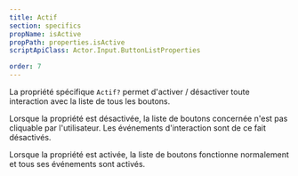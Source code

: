 ```yaml
---
title: Actif
section: specifics
propName: isActive
propPath: properties.isActive
scriptApiClass: Actor.Input.ButtonListProperties

order: 7
---
```

La propriété spécifique `Actif?` permet d'activer / désactiver toute interaction avec la liste de tous les boutons.


Lorsque la propriété est désactivée, la liste de boutons concernée n'est pas cliquable par l'utilisateur.
Les événements d'interaction sont de ce fait désactivés.


Lorsque la propriété est activée, la liste de boutons fonctionne normalement et tous ses événements sont activés.
